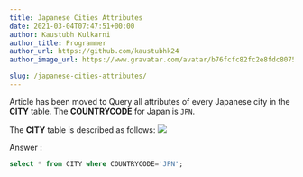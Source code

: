```yaml
---
title: Japanese Cities Attributes
date: 2021-03-04T07:47:51+00:00
author: Kaustubh Kulkarni
author_title: Programmer
author_url: https://github.com/kaustubhk24
author_image_url: https://www.gravatar.com/avatar/b76fcfc82fc2e8fdc8075636f1735f61?s=200

slug: /japanese-cities-attributes/
---
```

Article has been moved to
Query all attributes of every Japanese city in the **CITY** table. The **COUNTRYCODE** for Japan is `JPN`.

The **CITY** table is described as follows: 
![](https://s3.amazonaws.com/hr-challenge-images/8137/1449729804-f21d187d0f-CITY.jpg) 

Answer :

```sql title="SQL"
select * from CITY where COUNTRYCODE='JPN';
```
